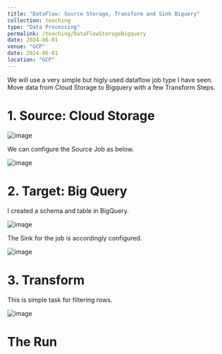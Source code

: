 ```yaml
---
title: "DataFlow: Source Storage, Transform and Sink Biquery"
collection: teaching
type: "Data Processing"
permalink: /teaching/DataFlowStorageBigquery
date: 2024-06-01
venue: "GCP"
date: 2024-06-01
location: "GCP"
---
```


We will use a very simple but higly used dataflow job type I have seen. Move data from Cloud Storage to Bigquery with a few Transform Steps.

# 1. Source: Cloud Storage

![image](https://github.com/user-attachments/assets/60052dfa-06e0-4f15-85fd-d58653da3f08)

We can configure the Source Job as below.

![image](https://github.com/user-attachments/assets/054b4817-39e6-493e-b0c5-d93e6499609f)

# 2. Target: Big Query
I created a schema and table in BigQuery.

![image](https://github.com/user-attachments/assets/d8639512-d62e-40a4-8c5d-f5103eab4ad3)

The Sink for the job is accordingly configured.

![image](https://github.com/user-attachments/assets/968a85d1-29a1-4fb1-bce2-e6f5af8b1e37)


# 3. Transform
This is simple task for filtering rows.

![image](https://github.com/user-attachments/assets/504973a7-3ba5-4dd1-97fb-8cba5118d9c8)

# The Run
